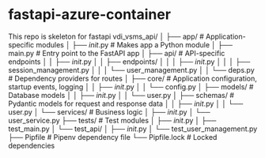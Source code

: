 # fastapi-azure-container
This repo is skeleton for fastapi
vdi_vsms_api/
│
├── app/                # Application-specific modules
│   ├── _init_.py     # Makes app a Python module
│   ├── main.py         # Entry point to the FastAPI app
│   ├── api/            # API-specific endpoints
│   │   ├── _init_.py
│   │   ├── endpoints/
│   │   │   ├── _init_.py
│   │   │   ├── session_management.py
│   │   │   └── user_management.py
│   │   └── deps.py     # Dependency providers for routes
│   ├── core/           # Application configuration, startup events, logging
│   │   ├── _init_.py
│   │   └── config.py
│   ├── models/         # Database models
│   │   ├── _init_.py
│   │   └── user.py
│   ├── schemas/        # Pydantic models for request and response data
│   │   ├── _init_.py
│   │   └── user.py
│   └── services/       # Business logic
│       ├── _init_.py
│       └── user_service.py
├── tests/              # Test modules
│   ├── _init_.py
│   ├── test_main.py
│   └── test_api/
│       ├── _init_.py
│       └── test_user_management.py
├── Pipfile             # Pipenv dependency file
└── Pipfile.lock        # Locked dependencies

